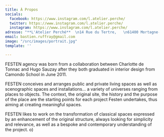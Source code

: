```yaml
---
title: À Propos
socials:
  facebook: https://www.instagram.com/l.atelier.perche/
  twitter: https://www.instagram.com/l.atelier.perche/
  instagram: https://www.instagram.com/l.atelier.perche/
adresse: "**L'Atelier Perché**  \n14 Rue du Tertre,   \n61400 Mortagne-au-Perche"
email: bastien.ruffray@gmail.com
image: "/src/images/portrait.jpg"
template: ''

---
```

FESTEN agency was born from a collaboration between Charlotte de Tonnac and Hugo Sauzay after they both graduated in interior design from Camondo School in June 2011. 

FESTEN conceives and arranges public and private living spaces as well as scenographic spaces and installations… a variety of universes ranging from places to objects. The context, the original site, the history and the purpose of the place are the starting points for each project Festen undertakes, thus aiming at creating meaningful spaces. 

FESTEN likes to work on the transformation of classical spaces expressed by an enhancement of the original structure, always looking for simplicity and relevance, as well as a bespoke and contemporary understanding of the project.
o)
